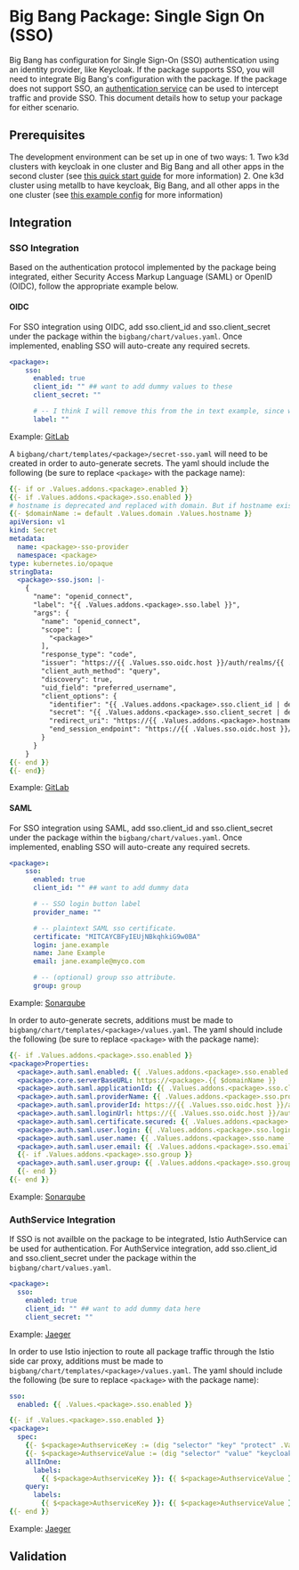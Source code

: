 # Big Bang Package: Single Sign On (SSO)

Big Bang has configuration for Single Sign-On (SSO) authentication using an identity provider, like Keycloak.  If the package supports SSO, you will need to integrate Big Bang's configuration with the package.  If the package does not support SSO, an [authentication service](https://repo1.dso.mil/platform-one/big-bang/apps/core/authservice) can be used to intercept traffic and provide SSO.  This document details how to setup your package for either scenario.

## Prerequisites

The development environment can be set up in one of two ways: 
    1. Two k3d clusters with keycloak in one cluster and Big Bang and all other apps in the second cluster (see [this quick start guide](https://repo1.dso.mil/platform-one/big-bang/bigbang/-/blob/master/docs/guides/deployment_scenarios/sso_quickstart.md) for more information)
    2. One k3d cluster using metallb to have keycloak, Big Bang, and all other apps in the one cluster (see [this example config](https://repo1.dso.mil/platform-one/big-bang/bigbang/-/blob/master/docs/example_configs/dev-sso-values.yaml) for more information)

## Integration

### SSO Integration

Based on the authentication protocol implemented by the package being integrated, either Security Access Markup Language (SAML) or OpenID (OIDC), follow the appropriate example below.

#### OIDC
For SSO integration using OIDC, add sso.client_id and sso.client_secret under the package within the `bigbang/chart/values.yaml`. Once implemented, enabling SSO will auto-create any required secrets.

```yml
<package>:
    sso:
      enabled: true
      client_id: "" ## want to add dummy values to these 
      client_secret: ""

      # -- I think I will remove this from the in text example, since we are pointing so
      label: ""
```
Example: [GitLab](https://repo1.dso.mil/platform-one/big-bang/bigbang/-/blob/master/chart/values.yaml#L686-698)

A `bigbang/chart/templates/<package>/secret-sso.yaml` will need to be created in order to auto-generate secrets. The yaml should include the following (be sure to replace `<package>` with the package name):

```yml
{{- if or .Values.addons.<package>.enabled }}
{{- if .Values.addons.<package>.sso.enabled }}
# hostname is deprecated and replaced with domain. But if hostname exists then use it.
{{- $domainName := default .Values.domain .Values.hostname }}
apiVersion: v1
kind: Secret
metadata:
  name: <package>-sso-provider
  namespace: <package>
type: kubernetes.io/opaque
stringData:
  <package>-sso.json: |-
    {
      "name": "openid_connect",
      "label": "{{ .Values.addons.<package>.sso.label }}",
      "args": {
        "name": "openid_connect",
        "scope": [
          "<package>"
        ],
        "response_type": "code",
        "issuer": "https://{{ .Values.sso.oidc.host }}/auth/realms/{{ .Values.sso.oidc.realm }}",
        "client_auth_method": "query",
        "discovery": true,
        "uid_field": "preferred_username",
        "client_options": {
          "identifier": "{{ .Values.addons.<package>.sso.client_id | default .Values.sso.client_id }}",
          "secret": "{{ .Values.addons.<package>.sso.client_secret | default .Values.sso.client_secret }}",
          "redirect_uri": "https://{{ .Values.addons.<package>.hostnames.gitlab }}.{{ $domainName }}/users/auth/openid_connect/callback",
          "end_session_endpoint": "https://{{ .Values.sso.oidc.host }}/auth/realms/{{ .Values.sso.oidc.realm }}/protocol/openid-connect/logout"
        }
      }
    }
{{- end }}
{{- end}}
```
Example: [GitLab](https://repo1.dso.mil/platform-one/big-bang/bigbang/-/blob/master/chart/templates/gitlab/secret-sso.yaml)

#### SAML
For SSO integration using SAML, add sso.client_id and sso.client_secret under the package within the `bigbang/chart/values.yaml`. Once implemented, enabling SSO will auto-create any required secrets.

```yml
<package>:
    sso:
      enabled: true
      client_id: "" ## want to add dummy data

      # -- SSO login button label
      provider_name: ""

      # -- plaintext SAML sso certificate.
      certificate: "MITCAYCBFyIEUjNBkqhkiG9w0BA"
      login: jane.example
      name: Jane Example
      email: jane.example@myco.com

      # -- (optional) group sso attribute.
      group: group
```
Example: [Sonarqube](https://repo1.dso.mil/platform-one/big-bang/bigbang/-/blob/master/chart/values.yaml#L849-874)

In order to auto-generate secrets, additions must be made to `bigbang/chart/templates/<package>/values.yaml`. The yaml should include the following (be sure to replace `<package>` with the package name):

```yml
{{- if .Values.addons.<package>.sso.enabled }}
<package>Properties:
  <package>.auth.saml.enabled: {{ .Values.addons.<package>.sso.enabled }}
  <package>.core.serverBaseURL: https://<package>.{{ $domainName }}
  <package>.auth.saml.applicationId: {{ .Values.addons.<package>.sso.client_id }}
  <package>.auth.saml.providerName: {{ .Values.addons.<package>.sso.provider_name | default .Values.addons.<package>.sso.label }}
  <package>.auth.saml.providerId: https://{{ .Values.sso.oidc.host }}/auth/realms/{{ .Values.sso.oidc.realm }}
  <package>.auth.saml.loginUrl: https://{{ .Values.sso.oidc.host }}/auth/realms/{{ .Values.sso.oidc.realm }}/protocol/saml
  <package>.auth.saml.certificate.secured: {{ .Values.addons.<package>.sso.certificate }}
  <package>.auth.saml.user.login: {{ .Values.addons.<package>.sso.login | default "login" }}
  <package>.auth.saml.user.name: {{ .Values.addons.<package>.sso.name | default "name" }}
  <package>.auth.saml.user.email: {{ .Values.addons.<package>.sso.email | default "email" }}
  {{- if .Values.addons.<package>.sso.group }}
  <package>.auth.saml.user.group: {{ .Values.addons.<package>.sso.group }}
  {{- end }}
{{- end }}
```
Example: [Sonarqube](https://repo1.dso.mil/platform-one/big-bang/bigbang/-/blob/master/chart/templates/sonarqube/values.yaml#L32-47)

### AuthService Integration
If SSO is not availble on the package to be integrated, Istio AuthService can be used for authentication. For AuthService integration, add sso.client_id and sso.client_secret under the package within the `bigbang/chart/values.yaml`.

```yml
<package>:
  sso:
    enabled: true
    client_id: "" ## want to add dummy data here
    client_secret: ""
```
Example: [Jaeger](https://repo1.dso.mil/platform-one/big-bang/bigbang/-/blob/master/chart/values.yaml#L234-248)

In order to use Istio injection to route all package traffic through the Istio side car proxy, additions must be made to `bigbang/chart/templates/<package>/values.yaml`. The yaml should include the following (be sure to replace `<package>` with the package name):

```yml
sso:
  enabled: {{ .Values.<package>.sso.enabled }}

{{- if .Values.<package>.sso.enabled }}
<package>:
  spec:
    {{- $<package>AuthserviceKey := (dig "selector" "key" "protect" .Values.addons.authservice.values) }}
    {{- $<package>AuthserviceValue := (dig "selector" "value" "keycloak" .Values.addons.authservice.values) }}
    allInOne:
      labels:
        {{ $<package>AuthserviceKey }}: {{ $<package>AuthserviceValue }}
    query:
      labels:
        {{ $<package>AuthserviceKey }}: {{ $<package>AuthserviceValue }}
{{- end }}
```
Example: [Jaeger](https://repo1.dso.mil/platform-one/big-bang/bigbang/-/blob/master/chart/templates/jaeger/values.yaml#L28-42)
## Validation
